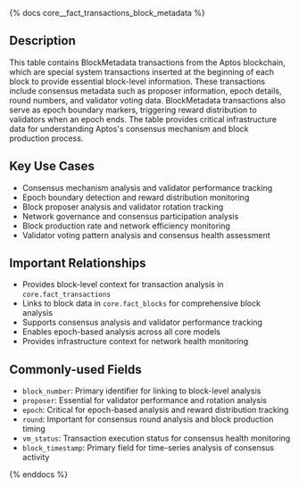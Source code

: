 {% docs core__fact_transactions_block_metadata %}

## Description
This table contains BlockMetadata transactions from the Aptos blockchain, which are special system transactions inserted at the beginning of each block to provide essential block-level information. These transactions include consensus metadata such as proposer information, epoch details, round numbers, and validator voting data. BlockMetadata transactions also serve as epoch boundary markers, triggering reward distribution to validators when an epoch ends. The table provides critical infrastructure data for understanding Aptos's consensus mechanism and block production process.

## Key Use Cases
- Consensus mechanism analysis and validator performance tracking
- Epoch boundary detection and reward distribution monitoring
- Block proposer analysis and validator rotation tracking
- Network governance and consensus participation analysis
- Block production rate and network efficiency monitoring
- Validator voting pattern analysis and consensus health assessment

## Important Relationships
- Provides block-level context for transaction analysis in `core.fact_transactions`
- Links to block data in `core.fact_blocks` for comprehensive block analysis
- Supports consensus analysis and validator performance tracking
- Enables epoch-based analysis across all core models
- Provides infrastructure context for network health monitoring

## Commonly-used Fields
- `block_number`: Primary identifier for linking to block-level analysis
- `proposer`: Essential for validator performance and rotation analysis
- `epoch`: Critical for epoch-based analysis and reward distribution tracking
- `round`: Important for consensus round analysis and block production timing
- `vm_status`: Transaction execution status for consensus health monitoring
- `block_timestamp`: Primary field for time-series analysis of consensus activity

{% enddocs %}
